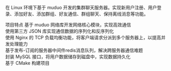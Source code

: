 在 Linux 环境下基于 muduo 开发的集群聊天服务器。实现新用户注册、用户登录、添加好友、添加群组、好友通信、群组聊天、保持离线消息等功能。

项目特点
基于 muduo 网络库开发网络核心模块，实现高效通信  
使用第三方 JSON 库实现通信数据的序列化和反序列化  
使用 Nginx 的 TCP 负载均衡功能，将客户端请求分派到多个服务器上，以提高并发处理能力  
基于发布-订阅的服务器中间件redis消息队列，解决跨服务器通信难题  
封装 MySQL 接口，将用户数据储存到磁盘中，实现数据持久化  
基于 CMake 构建项目  
